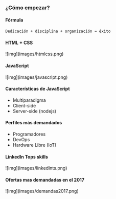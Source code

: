 ### ¿Cómo empezar?


#### Fórmula
	Dedicación + disciplina + organización = éxito


#### HTML + CSS 
<p class="img-size">
	![img](images/htmlcss.png)
</p>


#### JavaScript
<p class="img-size">
	![img](images/javascript.png)
</p>


#### Características de JavaScript
* Multiparadigma
* Client-side
* Server-side (nodejs)


#### Perfiles más demandados
* Programadores
* DevOps
* Hardware Libre (IoT)


#### LinkedIn Tops skills
<p class="img-size">
	![img](images/linkedints.png)
</p>


#### Ofertas mas demandadas en el 2017
<p class="img-size">
	![img](images/demandas2017.png)
</p>